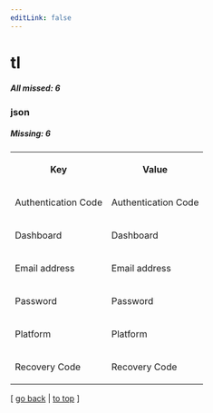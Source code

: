 ```yaml
---
editLink: false
---
```


# tl

##### All missed: 6


### json

##### Missing: 6

<table width="100%">
<tr><th width="50%">

Key

</th><th width="50%">

Value

</th></tr>
<tr><td width="50%">

Authentication Code

</td><td width="50%">

Authentication Code

</td></tr>
<tr><td width="50%">

Dashboard

</td><td width="50%">

Dashboard

</td></tr>
<tr><td width="50%">

Email address

</td><td width="50%">

Email address

</td></tr>
<tr><td width="50%">

Password

</td><td width="50%">

Password

</td></tr>
<tr><td width="50%">

Platform

</td><td width="50%">

Platform

</td></tr>
<tr><td width="50%">

Recovery Code

</td><td width="50%">

Recovery Code

</td></tr>
</table>

[ [go back](../status.md) | [to top](#) ]

